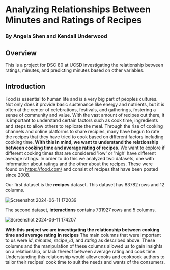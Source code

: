 # Analyzing Relationships Between Minutes and Ratings of Recipes
### By Angela Shen and Kendall Underwood
## Overview
This is a project for DSC 80 at UCSD investigating the relationship between ratings, minutes, and predicting minutes based on other variables.
## Introduction
Food is essential to human life and is a very big part of peoples cultures. Not only does it provide
basic sustenance like energy and nutrients, but it is often at the center of celebrations, festivals, 
and gatherings, fostering a sense of community and value. With the vast amount of recipes out there, it is important to understand certain factors such as cook time, ingredients and steps to allow others to replicate the meal. Through the rise of cooking channels and online platforms to share recipies, many have begun to rate the recipes that they have tried to cook based on different factors including cooking time. **With this in mind, we want to understand the relationship between cooking time and average rating of recipes**. We want to explore if different cooking times that are considered 'low' or 'high' have different average ratings. In order to do this we analyzed two datasets, one with information about ratings and the other about the recipes. These were found on https://food.com/ and consist of recipes that have been posted since 2008.

Our first dataset is the **recipes** dataset. This dataset has 83782 rows and 12 columns.

![Screenshot 2024-06-11 172039](https://github.com/PandaFalls2004/Minutes_and_Ratings/assets/129922943/fa254737-6bf3-4324-b9ed-a184475d2dc9)

The second dataset, **interactions** contains 731927 rows and 5 columns.

![Screenshot 2024-06-11 174207](https://github.com/PandaFalls2004/Minutes_and_Ratings/assets/129922943/d1593147-985e-4970-bd6b-3076e2dd8909)

**With this project we are investigating the relationship between cooking time and average rating in recipes** The main columns that were important to us were *id*, *minutes*, *recipe_id*, and *rating* as described above. These columns and the manipulation of these columns allowed us to gain insights on a relationship, or lack thereof between average rating and cook time. Understanding this relationship would allow cooks and cookbook authors to tailor their recipes' cook time to suit the needs and wants of the consumers.
